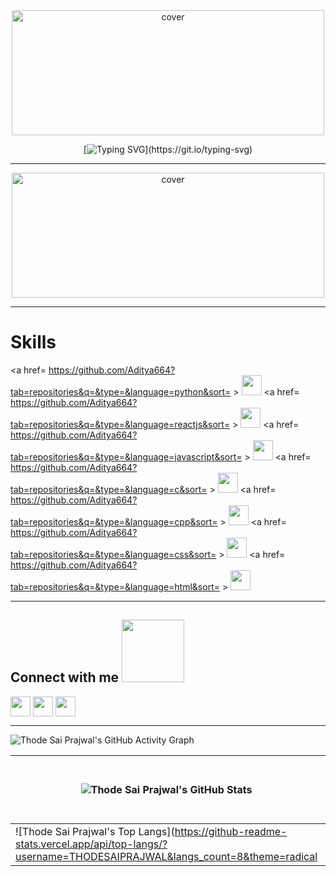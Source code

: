 <div align="center">
<img width="500" height="200" src="https://miro.medium.com/max/1444/1*Z5-lWkyzcRB5ahgm9qyxvg.png" alt="cover" />
</div>

<div align="center">
  
[![Typing SVG](https://readme-typing-svg.herokuapp.com?size=30&width=1000&lines=Welcome+To+Thode+Sai+Prajwal's+GitHub+Profile!)](https://git.io/typing-svg)
 
</div>
<hr>

<div align="center">
<img width="500" height="200" src="https://github.com/ankitjha2711/ankitjha2711/blob/main/animation_500_kxa883sd.gif?raw=true" alt="cover" />
</div>

<hr>


# Skills
<a href= https://github.com/Aditya664?tab=repositories&q=&type=&language=python&sort= > <img width ='32px' src ='https://raw.githubusercontent.com/rahulbanerjee26/githubAboutMeGenerator/main/icons/python.svg'> </a>
<a href= https://github.com/Aditya664?tab=repositories&q=&type=&language=reactjs&sort= > <img width ='32px' src ='https://raw.githubusercontent.com/rahulbanerjee26/githubAboutMeGenerator/main/icons/reactjs.svg'> </a>
<a href= https://github.com/Aditya664?tab=repositories&q=&type=&language=javascript&sort= > <img width ='32px' src ='https://raw.githubusercontent.com/rahulbanerjee26/githubAboutMeGenerator/main/icons/javascript.svg'> </a>
<a href= https://github.com/Aditya664?tab=repositories&q=&type=&language=c&sort= > <img width ='32px' src ='https://raw.githubusercontent.com/rahulbanerjee26/githubAboutMeGenerator/main/icons/c.svg'> </a>
<a href= https://github.com/Aditya664?tab=repositories&q=&type=&language=cpp&sort= > <img width ='32px' src ='https://raw.githubusercontent.com/rahulbanerjee26/githubAboutMeGenerator/main/icons/cpp.svg'> </a>
<a href= https://github.com/Aditya664?tab=repositories&q=&type=&language=css&sort= > <img width ='32px' src ='https://raw.githubusercontent.com/rahulbanerjee26/githubAboutMeGenerator/main/icons/css.svg'> </a>
<a href= https://github.com/Aditya664?tab=repositories&q=&type=&language=html&sort= > <img width ='32px' src ='https://raw.githubusercontent.com/rahulbanerjee26/githubAboutMeGenerator/main/icons/html.svg'> </a>

<hr>

## Connect with me <img src='https://raw.githubusercontent.com/ShahriarShafin/ShahriarShafin/main/Assets/handshake.gif' width="100px">
<a href='https://www.linkedin.com/in/thode-sai-prajwal-436554191/'> <img width='32px' align='center' src="https://raw.githubusercontent.com/rahulbanerjee26/githubAboutMeGenerator/main/icons/linked-in-alt.svg"/></a>
<a href='https://www.github.com/THODESAIPRAJWAL'> <img width='32px' align='center' src="https://raw.githubusercontent.com/rahulbanerjee26/githubAboutMeGenerator/main/icons/github.svg"/></a>
<a href='mailto:thodesaiprajwal@gmail.com'> <img width='32px' align='center' src="https://upload.wikimedia.org/wikipedia/commons/thumb/7/7e/Gmail_icon_%282020%29.svg/107px-Gmail_icon_%282020%29.svg.png"/></a>

<hr>

 ![Thode Sai Prajwal's GitHub Activity Graph](https://activity-graph.herokuapp.com/graph?username=THODESAIPRAJWAL&theme=redical&hide_border=true&area=true)

| ![Thode Sai Prajwal's GitHub Stats](https://github-readme-stats.vercel.app/api?username=THODESAIPRAJWAL&show_icons=true&theme=radical)             | ![Thode Sai Prajwal's GitHub Streak](https://github-readme-streak-stats.herokuapp.com/?user=THODESAIPRAJWAL&theme=radical)                                                                                                           |
| --------------------------------------------------------------------------------------------------------------------------------- | ----------------------------------------------------------------------------------------------------------------------------------------------------------------------------------------------------------------- |
| ![Thode Sai Prajwal's Top Langs](https://github-readme-stats.vercel.app/api/top-langs/?username=THODESAIPRAJWAL&langs_count=8&theme=radical

